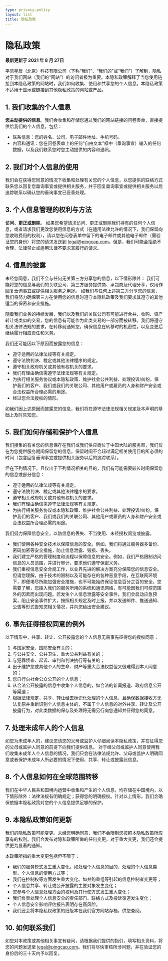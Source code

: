 ```yaml
---
type: privacy-policy
layout: list
title: 隐私政策
---
```


# 隐私政策
**最新更新于 2021 年 8 月 27日**

平凯星辰（北京）科技有限公司（下称“我们”、“我们的”或“我们”）了解到，隐私对于我们网站（我们的“网站”）的访问者极为重要。本隐私政策解释了当您使用链接到本隐私政策的网站时，我们如何收集、使用和共享您的个人信息。本隐私政策不适用于显示或链接到其他隐私政策的网站或产品。

## 1. 我们收集的个人信息
**您主动提供的信息**。我们会收集和存储您通过我们的网站链接的问卷表单，直接提供给我们的个人信息，包括：
- 联系信息：您的姓名、公司、电子邮件地址、手机号码。
- 内容和通讯：您在问卷表单上的任何“自由文本”框中（垂询事宜）输入的任何数据，以及我们联系您时您主动提供的内容和通讯。

## 2. 我们对个人信息的使用
我们会在获得您同意的情况下收集和处理有关您的个人信息，以您提供的联络方式联系您以回复您垂询事宜或提供相关服务，并于回复垂询事宜或提供相关服务以后追踪联系以确认您的垂询事宜已妥善处理。

## 3. 个人信息管理的权利与方法
**访问、更正或删除**。 如果您希望请求访问、更正或删除我们持有的任何个人信息，或者请求我们更改您使用信息的方式（在适用法律允许的情况下，我们保留向您收取费用的权利），请以您在问卷表单中留下的电子邮件或其他电子邮件（需验证您的身份）将您的请求发送到 [legal@pingcap.com](mailto:legal@pingcap.com)。但是，我们可能会拒绝不合理，法律禁止或适用法律不要求其履行的请求。

## 4. 信息的披露
未经您同意，我们不会与任何无关第三方分享您的信息，以下情形除外： 我们可能将您的信息与我们的关联公司、第三方服务提供商、承包商及代理分享，仅用作回复垂询事宜或提供相关服务之用途。 如我们与任何上述第三方分享您的信息，我们将努力确保第三方在使用您的信息时遵守本隐私政策及我们要求其遵守的其他适当的保密和安全措施。

随着我们业务的持续发展，我们以及我们的关联公司有可能进行合并、收购、资产转让或类似的交易，您的信息有可能作为此类交易的一部分而被转移。我们将遵守相关法律法规的要求，在转移前通知您，确保信息在转移时的机密性，以及变更后继续履行相应责任和义务。

我们还可能因以下原因而披露您的信息：

- 遵守适用的法律法规等有关规定。
- 遵守法院判决、裁定或其他法律程序的规定。
- 遵守相关政府机关或其他有权机关的要求。
- 我们有理由确信需遵守法律法规等有关规定。
- 为执行相关服务协议或本隐私政策、维护社会公共利益、处理投诉/纠纷，保护我们的客户、我们或我们的关联公司、其他用户或雇员的人身和财产安全或合法权益所合理必需的用途。
- 经过您合法授权的情形。

如我们因上述原因而披露您的信息，我们将在遵守法律法规相关规定及本声明的基础上及时告知您。

## 5. 我们如何存储和保护个人信息
我们搜集的有关您的信息保存在我们或我们供应商位于中国大陆的服务器，我们仅在为您提供服务期间保留您的信息，保留时间不会超过满足相关使用目的所必须的时间（包含回复垂询事宜或提供相关服务以后的追踪联系）。

但在下列情况下，且仅出于下列情况相关的目的，我们有可能需要较长时间保留您的信息或部分信息：

- 遵守适用的法律法规等有关规定。
- 遵守法院判决、裁定或其他法律程序的要求。
- 遵守相关政府机关或其他有权机关的要求。
- 我们有理由确信需遵守法律法规等有关规定。
- 为执行相关服务协议或本隐私政策、维护社会公共利益、处理投诉/纠纷，保护我们的客户、我们或我们的关联公司、其他用户或雇员的人身和财产安全或合法权益所合理必需的用途。

我们努力保障信息安全，以防信息的丢失、不当使用、未经授权阅览或披露。

- 我们使用各种安全技术以保障信息的安全。例如，我们将通过服务器多备份、密码加密等安全措施，防止信息泄露、毁损、丢失。
- 我们建立严格的管理制度和流程以保障信息的安全。例如，我们严格限制访问信息的人员范围，并进行审计，要求他们遵守保密义务。
- 我们重视信息安全合规工作，以业界先进的解决方案充分保障您的信息安全。但请您理解，由于技术的限制以及可能存在的各种恶意手段，在互联网环境下，即便竭尽所能加强安全措施，也不可能始终保证信息百分之百的安全。您需要了解，您接入我们的服务所用的系统和通讯网络，有可能因我们可控范围外的因素而出现问题。若发生个人信息泄露等安全事件，我们会启动应急预案，阻止安全事件扩大，按照相关规定及时上报，并以发送邮件、推送通知、公告等形式告知您相关情况，并向您给出安全建议。

## 6. 事先征得授权同意的例外
以下情形中，共享、转让、公开披露您的个人信息无需事先征得您的授权同意：

1. 与国家安全、国防安全有关的；
1. 与公共安全、公共卫生、重大公共利益有关的；
1. 与犯罪侦查、起诉、审判和判决执行等有关的；
1. 出于维护您或其他个人的生命、财产等重大合法权益但又很难得到本人同意的；
1. 您自行向社会公众公开的个人信息；
1. 从合法公开披露的信息中收集个人信息的，如合法的新闻报道、政府信息公开等渠道；
1. 根据法律规定，共享、转让经去标识化处理的个人信息，且确保数据接收方无法复原并重新识别个人信息主体的，不属于个人信息的对外共享、转让及公开披露行为，对此类数据的保存及处理将无需另行向您通知并征得您的同意。

## 7. 处理未成年人的个人信息
如您为未成年人的，建议您请您的父母或监护人仔细阅读本隐私政策，并在征得您的父母或监护人同意的前提下向我们提供信息。 对于经父母或监护人同意使用我们收集未成年人个人信息的情况，我们只会在法律法规允许、父母或监护人明确同意或者保护未成年人所必要的情况下使用、共享、转让或披露此信息。

## 8. 个人信息如何在全球范围转移
我们在中华人民共和国境内运营中收集和产生的个人信息，均存储在中国境内，以下情形除外：法律法规有明确规定；获得您的明确授权。针对以上情形，我们会确保依据本隐私政策对您的个人信息提供足够的保护。

## 9. 本隐私政策如何更新
我们的隐私政策可能变更。未经您明确同意，我们不会限制您按照本隐私政策所应享有的权利。我们会发布对隐私政策所做的任何变更。对于重大变更，我们还会提供更为显著的通知。

本政策所指的重大变更包括但不限于：

- 我们的服务模式发生重大变化。如处理个人信息的目的、处理的个人信息类型、个人信息的使用方式等；
- 我们在控制权等方面发生重大变化。如并购重组等引起的信息控制者变更等；
- 个人信息共享、转让或公开披露的主要对象发生变化；
- 您参与个人信息处理方面的权利及其行使方式发生重大变化；
- 我们负责处理个人信息安全的责任部门、联络方式及投诉渠道发生变化；
- 个人信息安全影响评估报告表明存在高风险。
- 我们还会将本隐私权政策的旧版本在我们官方网站存档，供您查阅。

## 10. 如何联系我们
如您对本政策或其他相关事宜有疑问，请根据我们提供的指引，填写相关资料，将您的问题发送至 [legal@pingcap.com](mailto:legal@pingcap.com)。我们将尽快审核所涉问题，并在验证您的身份后的三十天内予以回复。
